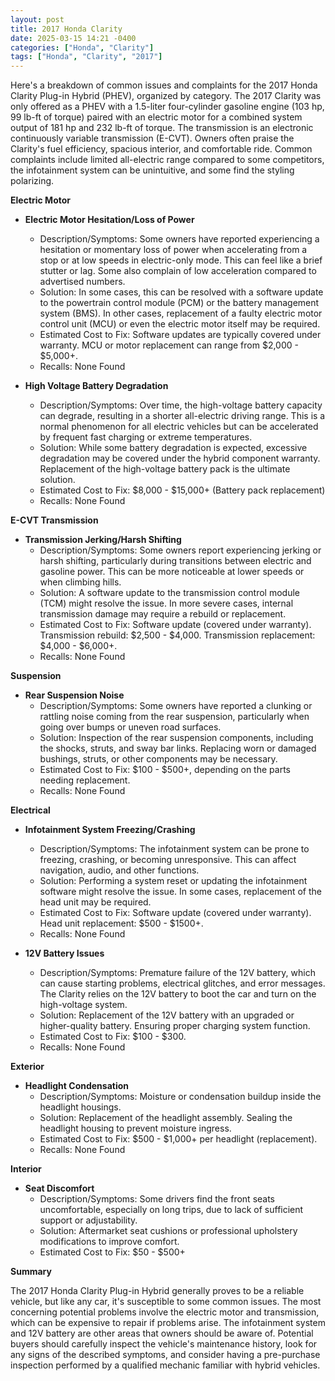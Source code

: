 ```yaml
---
layout: post
title: 2017 Honda Clarity
date: 2025-03-15 14:21 -0400
categories: ["Honda", "Clarity"]
tags: ["Honda", "Clarity", "2017"]
---
```

Here's a breakdown of common issues and complaints for the 2017 Honda Clarity Plug-in Hybrid (PHEV), organized by category. The 2017 Clarity was only offered as a PHEV with a 1.5-liter four-cylinder gasoline engine (103 hp, 99 lb-ft of torque) paired with an electric motor for a combined system output of 181 hp and 232 lb-ft of torque. The transmission is an electronic continuously variable transmission (E-CVT). Owners often praise the Clarity's fuel efficiency, spacious interior, and comfortable ride. Common complaints include limited all-electric range compared to some competitors, the infotainment system can be unintuitive, and some find the styling polarizing.

**Electric Motor**

* **Electric Motor Hesitation/Loss of Power**
    * Description/Symptoms: Some owners have reported experiencing a hesitation or momentary loss of power when accelerating from a stop or at low speeds in electric-only mode. This can feel like a brief stutter or lag. Some also complain of low acceleration compared to advertised numbers.
    * Solution: In some cases, this can be resolved with a software update to the powertrain control module (PCM) or the battery management system (BMS). In other cases, replacement of a faulty electric motor control unit (MCU) or even the electric motor itself may be required.
    * Estimated Cost to Fix: Software updates are typically covered under warranty. MCU or motor replacement can range from $2,000 - $5,000+.
    * Recalls: None Found

* **High Voltage Battery Degradation**
    * Description/Symptoms: Over time, the high-voltage battery capacity can degrade, resulting in a shorter all-electric driving range. This is a normal phenomenon for all electric vehicles but can be accelerated by frequent fast charging or extreme temperatures.
    * Solution: While some battery degradation is expected, excessive degradation may be covered under the hybrid component warranty. Replacement of the high-voltage battery pack is the ultimate solution.
    * Estimated Cost to Fix: $8,000 - $15,000+ (Battery pack replacement)
    * Recalls: None Found

**E-CVT Transmission**

* **Transmission Jerking/Harsh Shifting**
    * Description/Symptoms: Some owners report experiencing jerking or harsh shifting, particularly during transitions between electric and gasoline power. This can be more noticeable at lower speeds or when climbing hills.
    * Solution: A software update to the transmission control module (TCM) might resolve the issue. In more severe cases, internal transmission damage may require a rebuild or replacement.
    * Estimated Cost to Fix: Software update (covered under warranty). Transmission rebuild: $2,500 - $4,000. Transmission replacement: $4,000 - $6,000+.
    * Recalls: None Found

**Suspension**

* **Rear Suspension Noise**
    * Description/Symptoms: Some owners have reported a clunking or rattling noise coming from the rear suspension, particularly when going over bumps or uneven road surfaces.
    * Solution: Inspection of the rear suspension components, including the shocks, struts, and sway bar links. Replacing worn or damaged bushings, struts, or other components may be necessary.
    * Estimated Cost to Fix: $100 - $500+, depending on the parts needing replacement.
    * Recalls: None Found

**Electrical**

* **Infotainment System Freezing/Crashing**
    * Description/Symptoms: The infotainment system can be prone to freezing, crashing, or becoming unresponsive. This can affect navigation, audio, and other functions.
    * Solution: Performing a system reset or updating the infotainment software might resolve the issue. In some cases, replacement of the head unit may be required.
    * Estimated Cost to Fix: Software update (covered under warranty). Head unit replacement: $500 - $1500+.
    * Recalls: None Found

* **12V Battery Issues**
    * Description/Symptoms: Premature failure of the 12V battery, which can cause starting problems, electrical glitches, and error messages. The Clarity relies on the 12V battery to boot the car and turn on the high-voltage system.
    * Solution: Replacement of the 12V battery with an upgraded or higher-quality battery. Ensuring proper charging system function.
    * Estimated Cost to Fix: $100 - $300.
    * Recalls: None Found

**Exterior**

* **Headlight Condensation**
    * Description/Symptoms: Moisture or condensation buildup inside the headlight housings.
    * Solution: Replacement of the headlight assembly. Sealing the headlight housing to prevent moisture ingress.
    * Estimated Cost to Fix: $500 - $1,000+ per headlight (replacement).
    * Recalls: None Found

**Interior**

* **Seat Discomfort**
    * Description/Symptoms: Some drivers find the front seats uncomfortable, especially on long trips, due to lack of sufficient support or adjustability.
    * Solution: Aftermarket seat cushions or professional upholstery modifications to improve comfort.
    * Estimated Cost to Fix: $50 - $500+

**Summary**

The 2017 Honda Clarity Plug-in Hybrid generally proves to be a reliable vehicle, but like any car, it's susceptible to some common issues. The most concerning potential problems involve the electric motor and transmission, which can be expensive to repair if problems arise. The infotainment system and 12V battery are other areas that owners should be aware of. Potential buyers should carefully inspect the vehicle's maintenance history, look for any signs of the described symptoms, and consider having a pre-purchase inspection performed by a qualified mechanic familiar with hybrid vehicles.

